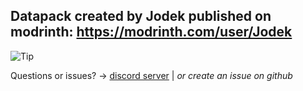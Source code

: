 




## Datapack created by Jodek published on modrinth: https://modrinth.com/user/Jodek

<picture>
   <source media="(prefers-color-scheme: light)" srcset="https://raw.githubusercontent.com/Mqxx/GitHub-Markdown/main/blockquotes/badge/light-theme/tip.svg">
  <img alt="Tip" src="https://raw.githubusercontent.com/Mqxx/GitHub-Markdown/main/blockquotes/badge/dark-theme/tip.svg">
 </picture><br>
 
Questions or issues? -> [discord server](https://discord.gg/z2n3qTzQY6) | _or create an issue on github_
